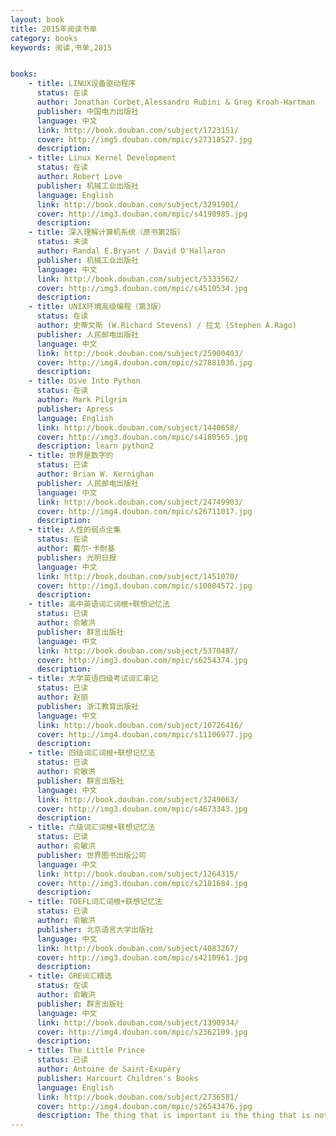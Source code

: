 ```yaml
---
layout: book
title: 2015年阅读书单
category: books
keywords: 阅读,书单,2015


books: 
    - title: LINUX设备驱动程序
      status: 在读
      author: Jonathan Corbet,Alessandro Rubini & Greg Kroah-Hartman
      publisher: 中国电力出版社
      language: 中文
      link: http://book.douban.com/subject/1723151/
      cover: http://img5.douban.com/mpic/s27318527.jpg
      description: 
    - title: Linux Kernel Development
      status: 在读
      author: Robert Love
      publisher: 机械工业出版社
      language: English
      link: http://book.douban.com/subject/3291901/
      cover: http://img3.douban.com/mpic/s4190985.jpg
      description:   
    - title: 深入理解计算机系统（原书第2版）
      status: 未读
      author: Randal E.Bryant / David O'Hallaron 
      publisher: 机械工业出版社
      language: 中文
      link: http://book.douban.com/subject/5333562/
      cover: http://img3.douban.com/mpic/s4510534.jpg
      description: 
    - title: UNIX环境高级编程（第3版）
      status: 在读
      author: 史蒂文斯 (W.Richard Stevens) / 拉戈 (Stephen A.Rago) 
      publisher: 人民邮电出版社
      language: 中文
      link: http://book.douban.com/subject/25900403/
      cover: http://img4.douban.com/mpic/s27881036.jpg
      description: 
    - title: Dive Into Python
      status: 在读
      author: Mark Pilgrim
      publisher: Apress
      language: English
      link: http://book.douban.com/subject/1440658/
      cover: http://img3.douban.com/mpic/s4180565.jpg
      description: learn python2
    - title: 世界是数字的
      status: 已读
      author: Brian W. Kernighan 
      publisher: 人民邮电出版社
      language: 中文
      link: http://book.douban.com/subject/24749903/
      cover: http://img4.douban.com/mpic/s26711017.jpg
      description:      
    - title: 人性的弱点全集
      status: 在读
      author: 戴尔·卡耐基
      publisher: 光明日报
      language: 中文
      link: http://book.douban.com/subject/1451070/
      cover: http://img3.douban.com/mpic/s10004572.jpg
      description: 
    - title: 高中英语词汇词根+联想记忆法
      status: 已读
      author: 俞敏洪
      publisher: 群言出版社
      language: 中文
      link: http://book.douban.com/subject/5370487/
      cover: http://img3.douban.com/mpic/s6254374.jpg
      description:   
    - title: 大学英语四级考试词汇串记
      status: 已读
      author: 赵丽
      publisher: 浙江教育出版社
      language: 中文
      link: http://book.douban.com/subject/10726416/
      cover: http://img4.douban.com/mpic/s11106977.jpg
      description: 
    - title: 四级词汇词根+联想记忆法
      status: 已读
      author: 俞敏洪
      publisher: 群言出版社
      language: 中文
      link: http://book.douban.com/subject/3249063/
      cover: http://img3.douban.com/mpic/s4673343.jpg
      description:   
    - title: 六级词汇词根+联想记忆法
      status: 已读
      author: 俞敏洪
      publisher: 世界图书出版公司
      language: 中文
      link: http://book.douban.com/subject/1264315/
      cover: http://img3.douban.com/mpic/s2181684.jpg
      description: 
    - title: TOEFL词汇词根+联想记忆法
      status: 已读
      author: 俞敏洪
      publisher: 北京语言大学出版社
      language: 中文
      link: http://book.douban.com/subject/4083267/
      cover: http://img3.douban.com/mpic/s4210961.jpg
      description: 
    - title: GRE词汇精选
      status: 在读
      author: 俞敏洪
      publisher: 群言出版社
      language: 中文
      link: http://book.douban.com/subject/1390934/
      cover: http://img4.douban.com/mpic/s2362109.jpg
      description:
    - title: The Little Prince
      status: 已读
      author: Antoine de Saint-Exupéry 
      publisher: Harcourt Children's Books
      language: English
      link: http://book.douban.com/subject/2736581/
      cover: http://img4.douban.com/mpic/s26543476.jpg
      description: The thing that is important is the thing that is not seen...
---
```





     
  